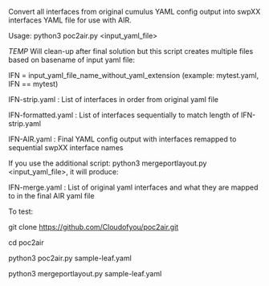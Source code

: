 Convert all interfaces from original cumulus YAML config output into swpXX interfaces YAML file for use with AIR.

Usage: python3 poc2air.py <input_yaml_file>

*TEMP* Will clean-up after final solution but this script creates multiple files based on basename of input yaml file:

IFN = input_yaml_file_name_without_yaml_extension (example: mytest.yaml, IFN == mytest)

IFN-strip.yaml        :  List of interfaces in order from original yaml file

IFN-formatted.yaml    :  List of interfaces sequentially to match length of IFN-strip.yaml

IFN-AIR.yaml          :  Final YAML config output with interfaces remapped to sequential swpXX interface names


If you use the additional script: python3 mergeportlayout.py <input_yaml_file>, it will produce:

IFN-merge.yaml        :  List of original yaml interfaces and what they are mapped to in the final AIR yaml file


To test:

git clone https://github.com/Cloudofyou/poc2air.git

cd poc2air

python3 poc2air.py sample-leaf.yaml

python3 mergeportlayout.py sample-leaf.yaml


